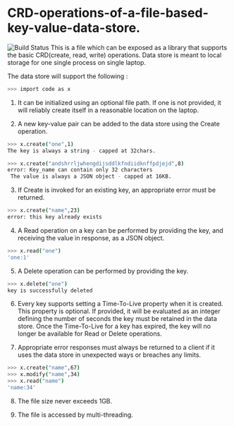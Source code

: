 # CRD-operations-of-a-file-based-key-value-data-store.
![Build Status](https://img.shields.io/badge/Python-3.9-blue)
This is a file which can be exposed as a library that supports the basic CRD(create, read, write) operations. Data store is meant to local storage for one single process on single laptop.


The data store will support the following :
```sh
>>> import code as x
```
1. It can be initialized using an optional file path. If one is not provided, it will reliably 
create itself in a reasonable location on the laptop.

2. A new key-value pair can be added to the data store using the Create operation.
```sh
>>> x.create("one",1)
The key is always a string - capped at 32chars.
```

```sh
>>> x.create("andshrrljwhengdijsddlkfndiidknffpdjejd",8)
error: Key_name can contain only 32 characters
 The value is always a JSON object - capped at 16KB.
```
3. If Create is invoked for an existing key, an appropriate error must be returned.
```sh
>>> x.create("name",23)
error: this key already exists
```
4. A Read operation on a key can be performed by providing the key, and receiving the 
value in response, as a JSON object.
```sh
>>> x.read("one")
'one:1'
```
5. A Delete operation can be performed by providing the key.
```sh
>>> x.delete("one")
key is successfully deleted
```
6. Every key supports setting a Time-To-Live property when it is created. This property is
optional. If provided, it will be evaluated as an integer defining the number of seconds 
the key must be retained in the data store. Once the Time-To-Live for a key has expired, 
the key will no longer be available for Read or Delete operations.

7. Appropriate error responses must always be returned to a client if it uses the data store in 
unexpected ways or breaches any limits.
```sh
>>> x.create("name",67)
>>> x.modify("name",34)
>>> x.read("name")
'name:34'
```

8. The file size never exceeds 1GB.

9. The file is accessed by multi-threading.


